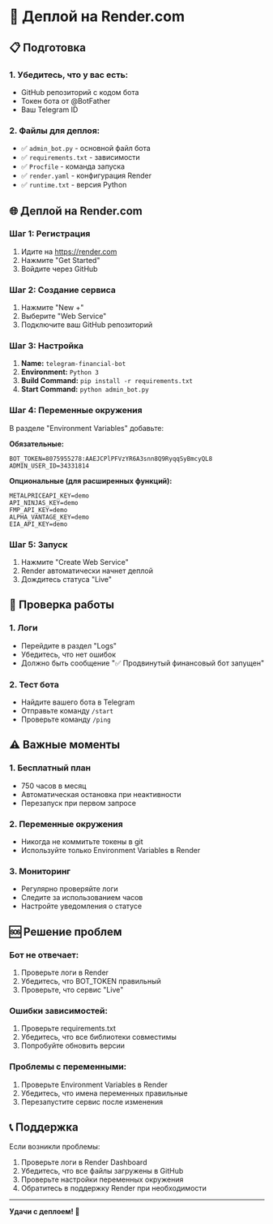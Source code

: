 # 🚀 Деплой на Render.com

## 📋 Подготовка

### 1. Убедитесь, что у вас есть:
- GitHub репозиторий с кодом бота
- Токен бота от @BotFather
- Ваш Telegram ID

### 2. Файлы для деплоя:
- ✅ `admin_bot.py` - основной файл бота
- ✅ `requirements.txt` - зависимости
- ✅ `Procfile` - команда запуска
- ✅ `render.yaml` - конфигурация Render
- ✅ `runtime.txt` - версия Python

## 🌐 Деплой на Render.com

### Шаг 1: Регистрация
1. Идите на https://render.com
2. Нажмите "Get Started"
3. Войдите через GitHub

### Шаг 2: Создание сервиса
1. Нажмите "New +"
2. Выберите "Web Service"
3. Подключите ваш GitHub репозиторий

### Шаг 3: Настройка
1. **Name:** `telegram-financial-bot`
2. **Environment:** `Python 3`
3. **Build Command:** `pip install -r requirements.txt`
4. **Start Command:** `python admin_bot.py`

### Шаг 4: Переменные окружения
В разделе "Environment Variables" добавьте:

**Обязательные:**
```
BOT_TOKEN=8075955278:AAEJCPlPFVzYR6A3snn8Q9RyqqSyBmcyQL8
ADMIN_USER_ID=34331814
```

**Опциональные (для расширенных функций):**
```
METALPRICEAPI_KEY=demo
API_NINJAS_KEY=demo
FMP_API_KEY=demo
ALPHA_VANTAGE_KEY=demo
EIA_API_KEY=demo
```

### Шаг 5: Запуск
1. Нажмите "Create Web Service"
2. Render автоматически начнет деплой
3. Дождитесь статуса "Live"

## 🔧 Проверка работы

### 1. Логи
- Перейдите в раздел "Logs"
- Убедитесь, что нет ошибок
- Должно быть сообщение "✅ Продвинутый финансовый бот запущен"

### 2. Тест бота
- Найдите вашего бота в Telegram
- Отправьте команду `/start`
- Проверьте команду `/ping`

## ⚠️ Важные моменты

### 1. Бесплатный план
- 750 часов в месяц
- Автоматическая остановка при неактивности
- Перезапуск при первом запросе

### 2. Переменные окружения
- Никогда не коммитьте токены в git
- Используйте только Environment Variables в Render

### 3. Мониторинг
- Регулярно проверяйте логи
- Следите за использованием часов
- Настройте уведомления о статусе

## 🆘 Решение проблем

### Бот не отвечает:
1. Проверьте логи в Render
2. Убедитесь, что BOT_TOKEN правильный
3. Проверьте, что сервис "Live"

### Ошибки зависимостей:
1. Проверьте requirements.txt
2. Убедитесь, что все библиотеки совместимы
3. Попробуйте обновить версии

### Проблемы с переменными:
1. Проверьте Environment Variables в Render
2. Убедитесь, что имена переменных правильные
3. Перезапустите сервис после изменения

## 📞 Поддержка

Если возникли проблемы:
1. Проверьте логи в Render Dashboard
2. Убедитесь, что все файлы загружены в GitHub
3. Проверьте настройки переменных окружения
4. Обратитесь в поддержку Render при необходимости

---
**Удачи с деплоем! 🎉** 